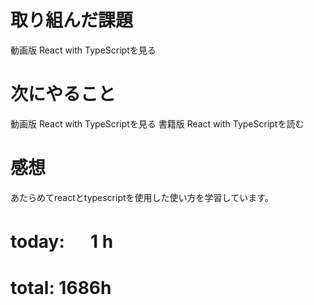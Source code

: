 # 取り組んだ課題
動画版 React with TypeScriptを見る

# 次にやること
動画版 React with TypeScriptを見る 書籍版 React with TypeScriptを読む

# 感想
あたらめてreactとtypescriptを使用した使い方を学習しています。

# today: 　 1 h
# total: 1686h
